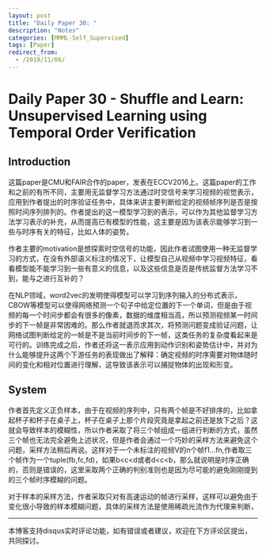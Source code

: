 ```yaml
---
layout: post
title: "Daily Paper 30: "
description: "Notes"
categories: [MMML-Self_Supervised]
tags: [Paper]
redirect_from:
  - /2019/11/08/
---
```


# Daily Paper 30 - Shuffle and Learn: Unsupervised Learning using Temporal Order Verification  

## Introduction  

这篇paper是CMU和FAIR合作的paper，发表在ECCV2016上。这篇paper的工作和之前的有所不同，主要用无监督学习方法通过时空信号来学习视频的视觉表示，应用到作者提出的时序验证任务中，具体来讲主要判断给定的视频帧序列是否是按照时间序列排列的。作者提出的这一模型学习到的表示，可以作为其他监督学习方法学习表示的补充，从而提高已有模型的性能，这主要是因为该表示能够学习到一些与时序有关的特征，比如人体的姿势。  

作者主要的motivation是想探索时空信号的功能，因此作者试图使用一种无监督学习的方式，在没有外部语义标注的情况下，让模型自己从视频中学习视频特征，看看模型能不能学习到一些有意义的信息，以及这些信息是否是传统监督方法学习不到，能与之进行互补的？  

在NLP领域，word2vec的发明使得模型可以学习到序列输入的分布式表示，CBOW等模型可以使得网络预测一个句子中给定位置的下一个单词，但是由于视频的每一个时间步都会有很多的像素，数据的维度相当高，所以预测视频某一时间步的下一帧是非常困难的。那么作者就退而求其次，将预测问题变成验证问题，让网络试图判断给定的一帧是不是当前时间步的下一帧，这类任务的复杂度看起来是可行的。训练完成之后，作者还将这一表示应用到动作识别和姿势估计中，并对为什么能够提升这两个下游任务的表现做出了解释：确定视频的时序需要对物体随时间的变化和相对位置进行理解，这导致该表示可以捕捉物体的出现和形变。  

## System  

作者首先定义正负样本，由于在视频的序列中，只有两个帧是不好排序的，比如拿起杯子和杯子在桌子上，杯子在桌子上那个片段究竟是拿起之前还是放下之后？这就会导致样本的模糊性，所以作者采取了将三个帧组成一组进行判断的方式，虽然三个帧也无法完全避免上述状况，但是作者会通过一个巧妙的采样方法来避免这个问题，采样方法稍后再说。这样对于一个未标注的视频V的n个帧f1...fn,作者取三个帧作为一个tuple(fb,fc,fd)，如果b<c<d或者d<c<b，那么就说明是时序正确的，否则是错误的，这里采取两个正确的判别准则也是因为尽可能的避免刚刚提到的三个帧时序模糊的问题。  

对于样本的采样方法，作者采取只对有高速运动的帧进行采样，这样可以避免由于变化很小导致的样本模糊问题，具体的采样方法是使用稀疏光流作为代理来判断，

---
本博客支持disqus实时评论功能，如有错误或者建议，欢迎在下方评论区提出，共同探讨。  
